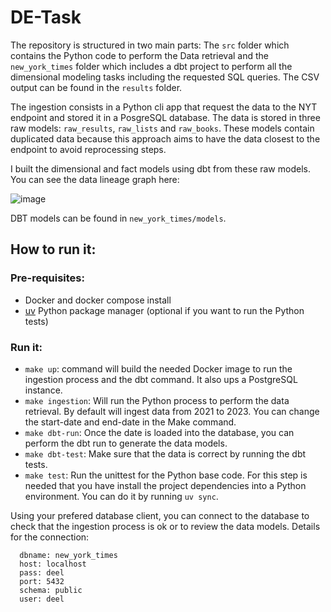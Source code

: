 # DE-Task

The repository is structured in two main parts: The `src` folder which contains the Python code to perform the Data retrieval and the `new_york_times` folder which includes a dbt project to perform
all the dimensional modeling tasks including the requested SQL queries. The CSV output can be found in the `results` folder.

The ingestion consists in a Python cli app that request the data to the NYT endpoint and stored it in a PosgreSQL database. The data is stored in three raw models: `raw_results`, `raw_lists` and `raw_books`.
These models contain duplicated data because this approach aims to have the data closest to the endpoint to avoid reprocessing steps. 

I built the dimensional and fact models using dbt from these raw models. You can see the data lineage graph here:

![image](https://github.com/user-attachments/assets/fee75142-8c2c-42ed-8edf-122764b058ca)

DBT models can be found in `new_york_times/models`.

## How to run it:

### Pre-requisites:

- Docker and docker compose install
- [uv](https://docs.astral.sh/uv/) Python package manager (optional if you want to run the Python tests)

### Run it:

- `make up`: command will build the needed Docker image to run the ingestion process and the dbt command. It also ups a PostgreSQL instance.
- `make ingestion`: Will run the Python process to perform the data retrieval. By default will ingest data from 2021 to 2023. You can change the start-date and end-date in the Make command.
- `make dbt-run`: Once the date is loaded into the database, you can perform the dbt run to generate the data models.
- `make dbt-test`: Make sure that the data is correct by running the dbt tests.
- `make test`: Run the unittest for the Python base code. For this step is needed that you have install the project dependencies into a Python environment. You can do it by running `uv sync`.

Using your prefered database client, you can connect to the database to check that the ingestion process is ok or to review the data models. Details for the connection:

      dbname: new_york_times
      host: localhost
      pass: deel
      port: 5432
      schema: public
      user: deel
